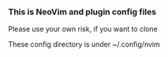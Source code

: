 ### This is NeoVim and plugin config files

Please use your own risk, if you want to clone

These config directory is under ~/.config/nvim
